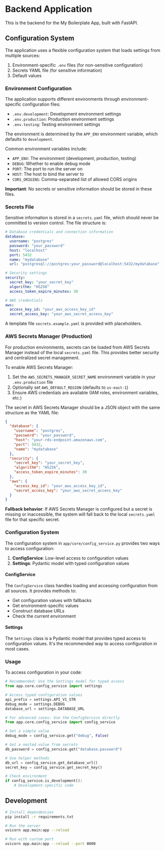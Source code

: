 # Backend Application

This is the backend for the My Boilerplate App, built with FastAPI.

## Configuration System

The application uses a flexible configuration system that loads settings from multiple sources:

1. Environment-specific `.env` files (for non-sensitive configuration)
2. Secrets YAML file (for sensitive information)
3. Default values

### Environment Configuration

The application supports different environments through environment-specific configuration files:

- `.env.development`: Development environment settings
- `.env.production`: Production environment settings
- `.env.testing`: Testing environment settings

The environment is determined by the `APP_ENV` environment variable, which defaults to `development`.

Common environment variables include:

- `APP_ENV`: The environment (development, production, testing)
- `DEBUG`: Whether to enable debug mode
- `PORT`: The port to run the server on
- `HOST`: The host to bind the server to
- `CORS_ORIGINS`: Comma-separated list of allowed CORS origins

**Important**: No secrets or sensitive information should be stored in these files.

### Secrets File

Sensitive information is stored in a `secrets.yaml` file, which should never be committed to version control. The file structure is:

```yaml
# Database credentials and connection information
database:
  username: "postgres"
  password: "your_password"
  host: "localhost"
  port: 5432
  name: "mydatabase"
  url: "postgresql://postgres:your_password@localhost:5432/mydatabase"

# Security settings
security:
  secret_key: "your_secret_key"
  algorithm: "HS256"
  access_token_expire_minutes: 30

# AWS credentials
aws:
  access_key_id: "your_aws_access_key_id"
  secret_access_key: "your_aws_secret_access_key"
```

A template file `secrets.example.yaml` is provided with placeholders.

### AWS Secrets Manager (Production)

For production environments, secrets can be loaded from AWS Secrets Manager instead of the local `secrets.yaml` file. This provides better security and centralized secret management.

To enable AWS Secrets Manager:

1. Set the `AWS_SECRETS_MANAGER_SECRET_NAME` environment variable in your `.env.production` file
2. Optionally set `AWS_DEFAULT_REGION` (defaults to `us-east-1`)
3. Ensure AWS credentials are available (IAM roles, environment variables, etc.)

The secret in AWS Secrets Manager should be a JSON object with the same structure as the YAML file:

```json
{
  "database": {
    "username": "postgres",
    "password": "your_password",
    "host": "your-rds-endpoint.amazonaws.com",
    "port": 5432,
    "name": "mydatabase"
  },
  "security": {
    "secret_key": "your_secret_key",
    "algorithm": "HS256",
    "access_token_expire_minutes": 30
  },
  "aws": {
    "access_key_id": "your_aws_access_key_id",
    "secret_access_key": "your_aws_secret_access_key"
  }
}
```

**Fallback behavior**: If AWS Secrets Manager is configured but a secret is missing or inaccessible, the system will fall back to the local `secrets.yaml` file for that specific secret.

### Configuration System

The configuration system in `app/core/config_service.py` provides two ways to access configuration:

1. **ConfigService**: Low-level access to configuration values
2. **Settings**: Pydantic model with typed configuration values

#### ConfigService

The `ConfigService` class handles loading and accessing configuration from all sources. It provides methods to:

- Get configuration values with fallbacks
- Get environment-specific values
- Construct database URLs
- Check the current environment

#### Settings

The `Settings` class is a Pydantic model that provides typed access to configuration values. It's the recommended way to access configuration in most cases.

### Usage

To access configuration in your code:

```python
# Recommended: Use the Settings model for typed access
from app.core.config_service import settings

# Access typed configuration values
api_prefix = settings.API_V1_STR
debug_mode = settings.DEBUG
database_url = settings.DATABASE_URL

# For advanced cases: Use the ConfigService directly
from app.core.config_service import config_service

# Get a simple value
debug_mode = config_service.get("debug", False)

# Get a nested value from secrets
db_password = config_service.get("database.password")

# Use helper methods
db_url = config_service.get_database_url()
secret_key = config_service.get_secret_key()

# Check environment
if config_service.is_development():
    # Development-specific code
```

## Development

```bash
# Install dependencies
pip install -r requirements.txt

# Run the server
uvicorn app.main:app --reload

# Run with custom port
uvicorn app.main:app --reload --port 8000
```
